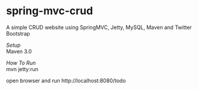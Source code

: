 spring-mvc-crud
===============

A simple CRUD website using SpringMVC, Jetty, MySQL, Maven and Twitter Bootstrap

*Setup*  
Maven 3.0


*How To Run*  
mvn jetty:run

open browser and run http://localhost:8080/todo

